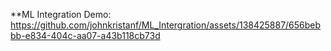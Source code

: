 **ML Integration Demo: 
https://github.com/johnkristanf/ML_Intergration/assets/138425887/656bebbb-e834-404c-aa07-a43b118cb73d

